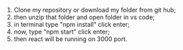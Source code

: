 1) Clone my repository or download my folder from git hub;
2) then unzip that folder and open folder in vs code;
3) in terminal type "npm install" click enter;
4) now, type "npm start" click enter;
5) then react will be running on 3000 port.
